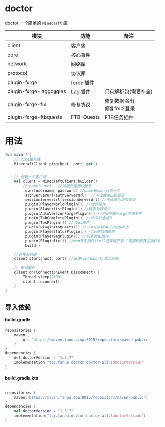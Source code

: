 # doctor

doctor 一个简单的 `Minecraft` 库

| 模块                      | 功能         | 备注                  |
|-------------------------|------------|---------------------|
| client                  | 客户端        |                     |
| core                    | 核心事件       |                     |
| network                 | 网络库        |                     |
| protocol                | 协议库        |                     |
| plugin-forge            | forge 插件   |                     |
| plugin-forge-laggoggles | Lag 插件     | 只有解析包(需要补全)         |
| plugin-forge-fix        | 修复协议       | 修复数据溢出<br/>修复fml2登录 |
| plugin-forge-ftbquests  | FTB-Quests | FTB任务插件             |

# 用法

```kotlin
fun main() {
    // Ping服务器
    MinecraftClient.ping(host, port).get()


    // 创建一个客户端
    val client = MinecraftClient.builder()
        //.name(name)   //设置后是离线登录
        .user(username, password) //name和user必选一个
        .authServerUrl(authServerUrl)  //不设置是正版登录
        .sessionServerUrl(sessionServerUrl) //不设置为正版登录
        .plugin(PlayerWorldPlugin()) //世界插件
        .plugin(PlayerListPlugin()) //玩家列表插件
        .plugin(AutoVersionForgePlugin()) //自动判断Forge登录插件
        .plugin(TabCompletePlugin()) //命令补全插件
        .plugin(TpsPlugin()) // Tps插件
        .plugin(PluginFtbQuests()) //FTB任务插件(仅支持手动
        .plugin(PlayerStatusPlugin()) //玩家状态插件
        .plugin(PlayerBagPlugin()) //玩家背包插件
        .plugin(PluginFix()) //mod修复插件(fml2登录需开启 (需要玩家背包插件和玩家状态插件
        .build()

    //连接服务器
    client.start(host, port) //设置host和port,启动连接

    // 断线重连
    client.on(ConnectionEvent.Disconnect) {
        Thread.sleep(2000)
        client.reconnect()
    }
}
```

## 导入依赖

#### build.gradle

```groovy
repositories {
    maven {
        url 'https://maven.fanua.top:8015/repository/maven-public'
    }
}
dependencies {
    def doctorVersion = "1.3.7"
    implementation "top.fanua.doctor:doctor-all:$doctorVersion"
}


```

#### build.gradle.kts

```kotlin

repositories {
    maven("https://maven.fanua.top:8015/repository/maven-public")
}
dependencies {
    val doctorVersion = "1.3.7"
    implementation("top.fanua.doctor:doctor-all:$doctorVersion")
}

```


